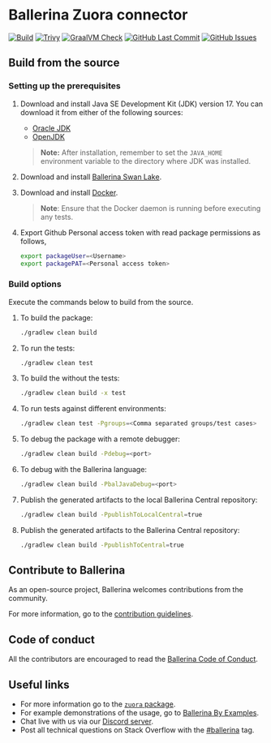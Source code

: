# Ballerina Zuora connector

[![Build](https://github.com/ballerina-platform/module-ballerinax-zuora/actions/workflows/ci.yml/badge.svg)](https://github.com/ballerina-platform/module-ballerinax-zuora/actions/workflows/ci.yml)
[![Trivy](https://github.com/ballerina-platform/module-ballerinax-zuora/actions/workflows/trivy-scan.yml/badge.svg)](https://github.com/ballerina-platform/module-ballerinax-zuora/actions/workflows/trivy-scan.yml)
[![GraalVM Check](https://github.com/ballerina-platform/module-ballerinax-zuora/actions/workflows/build-with-bal-test-native.yml/badge.svg)](https://github.com/ballerina-platform/module-ballerinax-zuora/actions/workflows/build-with-bal-test-native.yml)
[![GitHub Last Commit](https://img.shields.io/github/last-commit/ballerina-platform/module-ballerinax-zuora.svg)](https://github.com/ballerina-platform/module-ballerinax-zuora/commits/master)
[![GitHub Issues](https://img.shields.io/github/issues/ballerina-platform/ballerina-library/module/zuora.svg?label=Open%20Issues)](https://github.com/ballerina-platform/ballerina-library/labels/module%zuora)

## Build from the source

### Setting up the prerequisites

1. Download and install Java SE Development Kit (JDK) version 17. You can download it from either of the following sources:

    * [Oracle JDK](https://www.oracle.com/java/technologies/downloads/)
    * [OpenJDK](https://adoptium.net/)

   > **Note:** After installation, remember to set the `JAVA_HOME` environment variable to the directory where JDK was installed.

2. Download and install [Ballerina Swan Lake](https://ballerina.io/).

3. Download and install [Docker](https://www.docker.com/get-started).

   > **Note**: Ensure that the Docker daemon is running before executing any tests.

4. Export Github Personal access token with read package permissions as follows,

    ```bash
    export packageUser=<Username>
    export packagePAT=<Personal access token>
    ```

### Build options

Execute the commands below to build from the source.

1. To build the package:

   ```bash
   ./gradlew clean build
   ```

2. To run the tests:

   ```bash
   ./gradlew clean test
   ```

3. To build the without the tests:

   ```bash
   ./gradlew clean build -x test
   ```

4. To run tests against different environments:

   ```bash
   ./gradlew clean test -Pgroups=<Comma separated groups/test cases>
   ```

5. To debug the package with a remote debugger:

   ```bash
   ./gradlew clean build -Pdebug=<port>
   ```

6. To debug with the Ballerina language:

   ```bash
   ./gradlew clean build -PbalJavaDebug=<port>
   ```

7. Publish the generated artifacts to the local Ballerina Central repository:

    ```bash
    ./gradlew clean build -PpublishToLocalCentral=true
    ```

8. Publish the generated artifacts to the Ballerina Central repository:

   ```bash
   ./gradlew clean build -PpublishToCentral=true
   ```

## Contribute to Ballerina

As an open-source project, Ballerina welcomes contributions from the community.

For more information, go to the [contribution guidelines](https://github.com/ballerina-platform/ballerina-lang/blob/master/CONTRIBUTING.md).

## Code of conduct

All the contributors are encouraged to read the [Ballerina Code of Conduct](https://ballerina.io/code-of-conduct).

## Useful links

* For more information go to the [`zuora` package](https://lib.ballerina.io/ballerinax/zuora/latest).
* For example demonstrations of the usage, go to [Ballerina By Examples](https://ballerina.io/learn/by-example/).
* Chat live with us via our [Discord server](https://discord.gg/ballerinalang).
* Post all technical questions on Stack Overflow with the [#ballerina](https://stackoverflow.com/questions/tagged/ballerina) tag.